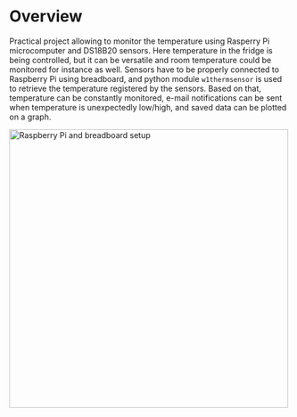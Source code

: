 # Overview
Practical project allowing to monitor the temperature using Rasperry Pi microcomputer and DS18B20 sensors. Here temperature in the fridge is being controlled, but it can be versatile and room temperature could be monitored for instance as well.
Sensors have to be properly connected to Raspberry Pi using breadboard, and python module `w1thermsensor` is used to retrieve the temperature registered by the sensors. Based on that, temperature can be constantly monitored, e-mail notifications can be sent when temperature is unexpectedly low/high, and saved data can be plotted on a graph.


<img src="https://github.com/PrzemyslawKepka/temperature_monitoring/blob/main/hardware.jpg" alt="Raspberry Pi and breadboard setup" width="500"/>

